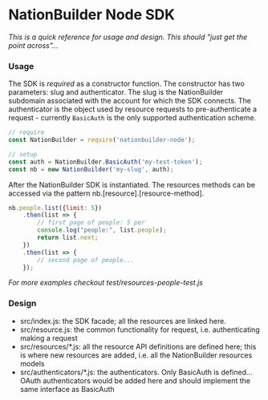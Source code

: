 # NationBuilder Node SDK

_This is a quick reference for usage and design. This should "just get the point across"..._

### Usage
The SDK is _required_ as a constructor function. The constructor has two
parameters: slug and authenticator. The slug is the NationBuilder subdomain
associated with the account for which the SDK connects. The authenticator is the
object used by resource requests to pre-authenticate a request - currently
`BasicAuth` is the only supported authentication scheme.


```javascript
// require
const NationBuilder = require('nationbuilder-node');

// setup
const auth = NationBuilder.BasicAuth('my-test-token');
const nb = new NationBuilder('my-slug', auth);
```

After the NationBuilder SDK is instantiated. The resources methods can be accessed
via the pattern nb.[resource].[resource-method].

```javascript
nb.people.list({limit: 5})
    .then(list => {
        // first page of people: 5 per
        console.log("people:", list.people);
        return list.next;
    })
    .then(list => {
        // second page of people...
    });
```
_For more examples checkout test/resources-people-test.js_


### Design
- src/index.js: the SDK facade; all the resources are linked here.
- src/resource.js: the common functionality for request, i.e. authenticating making a request
- src/resources/*.js: all the resource API definitions are defined here; this is where
new resources are added, i.e. all the NationBuilder resources models
- src/authenticators/*.js: the authenticators. Only BasicAuth is defined... OAuth
authenticators would be added here and should implement the same interface as BasicAuth